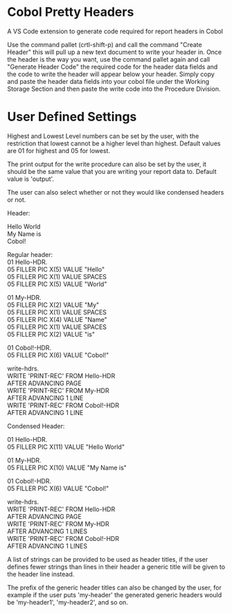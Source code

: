 # Cobol Pretty Headers

A VS Code extension to generate code required for report headers in Cobol

Use the command pallet (crtl-shift-p) and call the command "Create Header" this will pull up a new text document to write your header in. Once the header is the way you want, use the command pallet again and call "Generate Header Code" the required code for the header data fields and the code to write the header will appear below your header. Simply copy and paste the header data fields into your cobol file under the Working Storage Section and then paste the write code into the Procedure Division. 

# User Defined Settings

Highest and Lowest Level numbers can be set by the user, with the restriction that lowest cannot be a higher level than highest. Default values are 01 for highest and 05 for lowest.

The print output for the write procedure can also be set by the user, it should be the same value that you are writing your report data to. Default value is 'output'.

The user can also select whether or not they would like condensed headers or not.

Header:

Hello World  
My Name is  
Cobol!

Regular header:  
01 Hello-HDR.  
	05 FILLER	PIC X(5)	VALUE "Hello"  
	05 FILLER	PIC X(1)	VALUE SPACES  
	05 FILLER	PIC X(5)	VALUE "World"  
  
01 My-HDR.  						
	05 FILLER	PIC X(2)	VALUE "My"  
	05 FILLER	PIC X(1)	VALUE SPACES  
	05 FILLER	PIC X(4)	VALUE "Name"  
	05 FILLER	PIC X(1)	VALUE SPACES  
	05 FILLER	PIC X(2)	VALUE "is"  
  
01 Cobol!-HDR.  								 
	05 FILLER	PIC X(6)	VALUE "Cobol!"  
  
  
write-hdrs.  
	WRITE 'PRINT-REC' FROM Hello-HDR  
	 	AFTER ADVANCING PAGE  
	WRITE 'PRINT-REC' FROM My-HDR  
	 	AFTER ADVANCING 1 LINE  
	WRITE 'PRINT-REC' FROM Cobol!-HDR   
	 	AFTER ADVANCING 1 LINE  
  
Condensed Header:  
  
01 Hello-HDR.  
	05 FILLER	PIC X(11)	VALUE "Hello World"  
  
01 My-HDR.  
	05 FILLER	PIC X(10)	VALUE "My Name is"   
  
01 Cobol!-HDR.  
	05 FILLER	PIC X(6)	VALUE "Cobol!"  
  
  
write-hdrs.  
	WRITE 'PRINT-REC' FROM Hello-HDR  
		AFTER ADVANCING PAGE  
	WRITE 'PRINT-REC' FROM My-HDR  
		AFTER ADVANCING 1 LINES  
	WRITE 'PRINT-REC' FROM Cobol!-HDR  
		AFTER ADVANCING 1 LINES  

A list of strings can be provided to be used as header titles, if the user defines fewer strings than lines in their header a generic title will be given to the header line instead.

The prefix of the generic header titles can also be changed by the user, for example if the user puts 'my-header' the generated generic headers would be 'my-header1', 'my-header2', and so on.


